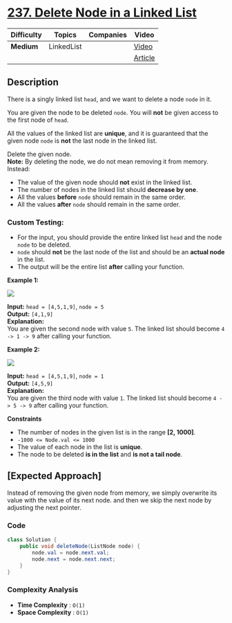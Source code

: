 # [237. Delete Node in a Linked List](https://leetcode.com/problems/delete-node-in-a-linked-list/submissions/1574212360/)

| Difficulty | Topics       | Companies | Video                                                     |
| ---------- | ------------ | --------- | ----------------------------------------------------------|
| **Medium** | LinkedList   |           | [Video](https://youtu.be/icnp4FJdZ_c?si=-Ide8Rp2O8shiT1s)   |
|            |              |           | [Article](https://www.geeksforgeeks.org/deletion-in-linked-list/)|

## Description

There is a singly linked list `head`, and we want to delete a node `node` in it.

You are given the node to be deleted `node`. You will **not** be given access to the first node of `head`.

All the values of the linked list are **unique**, and it is guaranteed that the given node `node` is **not** the last node in the linked list.

Delete the given node.  
**Note:** By deleting the node, we do not mean removing it from memory. Instead:  
- The value of the given node should **not** exist in the linked list.  
- The number of nodes in the linked list should **decrease by one**.  
- All the values **before** `node` should remain in the same order.  
- All the values **after** `node` should remain in the same order.  

### **Custom Testing:**  
- For the input, you should provide the entire linked list `head` and the node `node` to be deleted.  
- `node` should **not** be the last node of the list and should be an **actual node** in the list.  
- The output will be the entire list **after** calling your function.  


**Example 1:**

![](https://assets.leetcode.com/uploads/2020/09/01/node1.jpg)

**Input:**  `head = [4,5,1,9]`, `node = 5`  
**Output:**  `[4,1,9]`  
**Explanation:**  
You are given the second node with value `5`. The linked list should become `4 -> 1 -> 9` after calling your function.  

**Example 2:**

![](https://assets.leetcode.com/uploads/2020/09/01/node2.jpg)

**Input:**  `head = [4,5,1,9]`, `node = 1`  
**Output:**  `[4,5,9]`  
**Explanation:**  
You are given the third node with value `1`. The linked list should become `4 -> 5 -> 9` after calling your function.  

**Constraints**  
- The number of nodes in the given list is in the range **[2, 1000]**.  
- `-1000 <= Node.val <= 1000`  
- The value of each node in the list is **unique**.  
- The node to be deleted **is in the list** and **is not a tail node**.  

## [Expected Approach]

Instead of removing the given node from memory, we simply overwrite its value with the value of its next node. and then we skip the next node by adjusting the next pointer.

### Code
```java
class Solution {
    public void deleteNode(ListNode node) {
        node.val = node.next.val;
        node.next = node.next.next;   
    }
}
```

### Complexity Analysis

- **Time Complexity** : `O(1)`
- **Space Complexity** : `O(1)`
